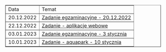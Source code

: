 <table border="1px solid black">
    <tr>
        <td> Data </td>
        <td> Temat </td>
    </tr>
    <tr>
        <td> 20.12.2022 </td>
        <td> <a href="./20.12.2022">Zadanie egzaminacyjne - 20.12.2022</a> </td>
    </tr>
    <tr>
        <td> 22.12.2022 </td>
        <td> <a href="./22.12.2022">Zadanie - aplikacje webowe
</a> </td>
    </tr>
    <tr>
        <td> 03.01.2023 </td>
        <td> <a href="./03.01.2023">Zadanie egzaminacyjne - 3 stycznia
</a> </td>
    </tr>
    <tr>
        <td> 10.01.2023 </td>
        <td> <a href="./10.01.2023">Zadanie - aquapark - 10 stycznia</a> </td>
    </tr>
</table>